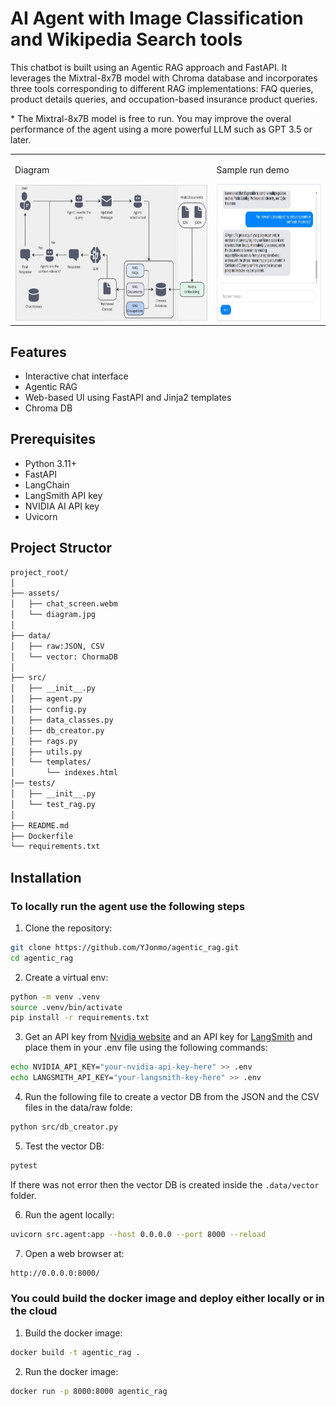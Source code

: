 # AI Agent with Image Classification and Wikipedia Search tools

This chatbot is built using an Agentic RAG approach and FastAPI. It leverages the Mixtral-8x7B model with Chroma database and incorporates three tools corresponding to different RAG implementations: FAQ queries, product details queries, and occupation-based insurance product queries.

\* The Mixtral-8x7B model is free to run. You may improve the overal performance of the agent using a more powerful LLM such as GPT 3.5 or later.

<table>
  <tr>
    <td>
      <p>Diagram</p>
      <img src="./assets/diagram.jpg" alt="Agent Architecture Diagram" width="850" height="220">
    </td>
    <td>
      <p>Sample run demo</p>
      <img src="./assets/chat_screen.jpg" width="420" height="220" alt="Watch the video">
    </td>
  </tr>
</table>


## Features

- Interactive chat interface
- Agentic RAG
- Web-based UI using FastAPI and Jinja2 templates
- Chroma DB


## Prerequisites

- Python 3.11+
- FastAPI
- LangChain
- LangSmith API key
- NVIDIA AI API key
- Uvicorn


## Project Structor
```bash
project_root/
│
├── assets/
│   ├── chat_screen.webm
│   └── diagram.jpg   
│     
├── data/
│   ├── raw:JSON, CSV
│   └── vector: ChormaDB
│
├── src/
│   ├── __init__.py
│   ├── agent.py
│   ├── config.py
│   ├── data_classes.py
│   ├── db_creator.py
│   ├── rags.py
│   ├── utils.py
│   └── templates/
│       └── indexes.html
│── tests/
│   ├── __init__.py
│   └── test_rag.py      
│
├── README.md
├── Dockerfile
└── requirements.txt
```


## Installation

### To locally run the agent use the following steps

1. Clone the repository:
```bash
git clone https://github.com/YJonmo/agentic_rag.git
cd agentic_rag
```

2. Create a virtual env:
```bash
python -m venv .venv
source .venv/bin/activate
pip install -r requirements.txt
```

3. Get an API key from [Nvidia website](https://build.nvidia.com/mistralai/mixtral-8x7b-instruct?snippet_tab=Python&signin=true&api_key=true) and an API key for [LangSmith](https://docs.smith.langchain.com/administration/how_to_guides/organization_management/create_account_api_key) and place them in your .env file using the following commands:
```bash
echo NVIDIA_API_KEY="your-nvidia-api-key-here" >> .env
echo LANGSMITH_API_KEY="your-langsmith-key-here" >> .env
```

4. Run the following file to create a vector DB from the JSON and the CSV files in the data/raw folde:
```bash
python src/db_creator.py
```

5. Test the vector DB:
```bash
pytest
```
If there was not error then the vector DB is created inside the ```.data/vector``` folder.


6. Run the agent locally:
```bash
uvicorn src.agent:app --host 0.0.0.0 --port 8000 --reload
```

7. Open a web browser at:
```bash
http://0.0.0.0:8000/
```

### You could build the docker image and deploy either locally or in the cloud

1. Build the docker image:
```bash
docker build -t agentic_rag .
```

2. Run the docker image:
```bash
docker run -p 8000:8000 agentic_rag
```
